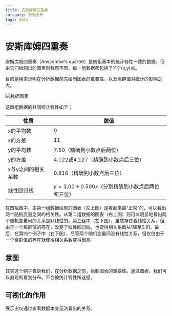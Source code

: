 ```yaml
---
title: 安斯库姆四重奏
category: 数据分析
tags: data
---
```




# 安斯库姆四重奏

安斯库姆四重奏（Anscombe's quartet）是四组基本的统计特性一致的数据，但由它们绘制出的图表则截然不同。每一组数据都包括了11个(x,y)点。

目的是用来说明在分析数据前先绘制图表的重要性，以及离群值对统计的影响之大。

![数据图表](https://upload.wikimedia.org/wikipedia/commons/thumb/e/ec/Anscombe%27s_quartet_3.svg/1280px-Anscombe%27s_quartet_3.svg.png)

这四组数据的共同统计特性如下：

性质	| 数值
---- |---
x的平均数	| 9
x的方差	| 11
y的平均数	| 7.50（精确到小数点后两位）
y的方差	| 4.122或4.127（精确到小数点后三位）
x与y之间的相关系数	| 0.816（精确到小数点后三位）
线性回归线	| $y=3.00+0.500x$（分别精确到小数点后两位和三位）

在四幅图中，由第一组数据绘制的图表（左上图）是看起来最“正常”的，可以看出两个随机变量之间的相关性。从第二组数据的图表（右上图）则可以明显地看出两个随机变量间的关系是非线性的。第三组中（左下图），虽然存在着线性关系，但由于一个离群值的存在，改变了线性回归线，也使得相关系数从1降至0.81。最后，在第四个例子中（右下图），尽管两个随机变量间没有线性关系，但仅仅由于一个离群值的存在就使得相关系数变得很高。

## 意图

其实这个例子告诉我们，在分析数据之前，绘制图表的重要性。通过图表，我们可以直观的看到分布。不会被统计特性所迷惑。

## 可视化的作用

展示出仅通过查看数据本身无法看出的关系。

